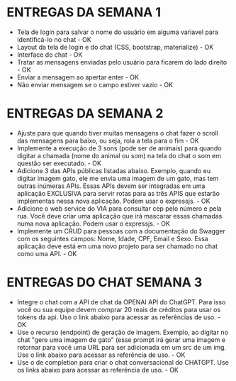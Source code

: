 # ENTREGAS DA SEMANA 1
 - Tela de login para salvar o nome do usuário em alguma variavel para identificá-lo no chat - OK
 - Layout da tela de login e do chat (CSS, bootstrap, materialize) - OK
 - Interface do chat - OK
 - Tratar as mensagens enviadas pelo usuário para ficarem do lado direito - OK
 - Enviar a mensagem ao apertar enter - OK
 - Não enviar mensagem se o campo estiver vazio - OK

# ENTREGAS DA SEMANA 2
- Ajuste para que quando tiver muitas mensagens o chat fazer o scroll das mensagens para baixo, ou seja, rola a tela para o fim - OK
- Implemente a execução de 3 sons (pode ser de animais) para quando digitar a chamada (nome do animal ou som) na tela do chat o som em questão ser executado. - OK
- Adicione 3 das APIs públicas listadas abaixo. Exemplo, quando eu digitar imagem gato, ele me envia uma imagem de um gato, mas tem outras inúmeras APIs. Essas APIs devem ser integradas em uma aplicação EXCLUSIVA para servir rotas para as três APIS que estarão implementas nessa nova aplicação. Podem usar o expressjs. - OK
- Adicione o web service do VIA para consultar cep pelo número e pela rua. Você deve criar uma aplicação que irá mascarar essas chamadas numa nova aplicação. Podem usar o expressjs. - OK
- Implemente um CRUD para pessoas com a documentação do Swagger com os seguintes campos: Nome, Idade, CPF, Email e Sexo. Essa aplicação deve está em uma novo projeto para ser chamado no chat como uma API. - OK

# ENTREGAS DO CHAT SEMANA 3
- Integre o chat com a API de chat da OPENAI API do ChatGPT. Para isso você ou sua equipe devem comprar 20 reais de créditos para usar os tokens da api. Uso o link abaixo para acessar as referências de uso. - OK
-  Use o recurso (endpoint) de geração de imagem.  Exemplo, ao digitar no chat "gere uma imagem de gato" (esse prompt irá gerar uma imagem e retornar para você uma URL para ser adicionada em um src de um img. Use o link abaixo para acessar as referência de uso. - OK
-  Use o de completion para criar o chat conversacional do CHATGPT. Use os links abaixo para acessar as referência de uso. - OK
